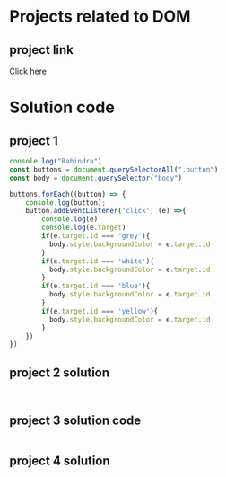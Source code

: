# Projects related to DOM

## project link
[Click here](https://stackblitz.com/edit/dom-project-chaiaurcode?file=index.html)

# Solution code

## project 1

```javascript
console.log("Rabindra")
const buttons = document.querySelectorAll(".button")
const body = document.querySelector("body")

buttons.forEach((button) => {
    console.log(button);
    button.addEventListener('click', (e) =>{
        console.log(e)
        console.log(e.target)
        if(e.target.id === 'grey'){
          body.style.backgroundColor = e.target.id
        } 
        if(e.target.id === 'white'){
          body.style.backgroundColor = e.target.id
        } 
        if(e.target.id === 'blue'){
          body.style.backgroundColor = e.target.id
        } 
        if(e.target.id === 'yellow'){
          body.style.backgroundColor = e.target.id
        } 
    })
})


```

## project 2 solution

```javascript



```

## project 3 solution code

```javascript


```

## project 4 solution


```javascript


```

